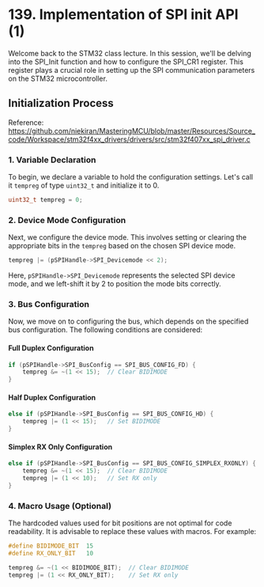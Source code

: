 # 139. Implementation of SPI init API (1)



Welcome back to the STM32 class lecture. In this session, we'll be delving into the SPI_Init function and how to configure the SPI_CR1 register. This register plays a crucial role in setting up the SPI communication parameters on the STM32 microcontroller.

## Initialization Process

Reference: https://github.com/niekiran/MasteringMCU/blob/master/Resources/Source_code/Workspace/stm32f4xx_drivers/drivers/src/stm32f407xx_spi_driver.c

### 1. Variable Declaration

To begin, we declare a variable to hold the configuration settings. Let's call it `tempreg` of type `uint32_t` and initialize it to 0.

```c
uint32_t tempreg = 0;
```

### 2. Device Mode Configuration

Next, we configure the device mode. This involves setting or clearing the appropriate bits in the `tempreg` based on the chosen SPI device mode.

```c
tempreg |= (pSPIHandle->SPI_Devicemode << 2);
```

Here, `pSPIHandle->SPI_Devicemode` represents the selected SPI device mode, and we left-shift it by 2 to position the mode bits correctly.

### 3. Bus Configuration

Now, we move on to configuring the bus, which depends on the specified bus configuration. The following conditions are considered:

#### Full Duplex Configuration

```c
if (pSPIHandle->SPI_BusConfig == SPI_BUS_CONFIG_FD) {
    tempreg &= ~(1 << 15);  // Clear BIDIMODE
}
```

#### Half Duplex Configuration

```c
else if (pSPIHandle->SPI_BusConfig == SPI_BUS_CONFIG_HD) {
    tempreg |= (1 << 15);   // Set BIDIMODE
}
```

#### Simplex RX Only Configuration

```c
else if (pSPIHandle->SPI_BusConfig == SPI_BUS_CONFIG_SIMPLEX_RXONLY) {
    tempreg &= ~(1 << 15);  // Clear BIDIMODE
    tempreg |= (1 << 10);   // Set RX only
}
```

### 4. Macro Usage (Optional)

The hardcoded values used for bit positions are not optimal for code readability. It is advisable to replace these values with macros. For example:

```c
#define BIDIMODE_BIT  15
#define RX_ONLY_BIT   10

tempreg &= ~(1 << BIDIMODE_BIT);  // Clear BIDIMODE
tempreg |= (1 << RX_ONLY_BIT);    // Set RX only
```